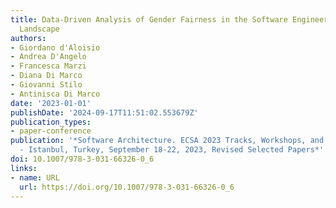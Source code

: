```yaml
---
title: Data-Driven Analysis of Gender Fairness in the Software Engineering Academic
  Landscape
authors:
- Giordano d'Aloisio
- Andrea D'Angelo
- Francesca Marzi
- Diana Di Marco
- Giovanni Stilo
- Antinisca Di Marco
date: '2023-01-01'
publishDate: '2024-09-17T11:51:02.553679Z'
publication_types:
- paper-conference
publication: '*Software Architecture. ECSA 2023 Tracks, Workshops, and Doctoral Symposium
  - Istanbul, Turkey, September 18-22, 2023, Revised Selected Papers*'
doi: 10.1007/978-3-031-66326-0_6
links:
- name: URL
  url: https://doi.org/10.1007/978-3-031-66326-0_6
---
```

